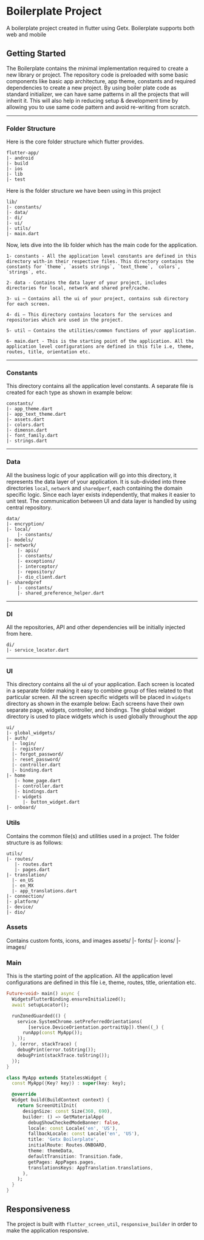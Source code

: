 # Boilerplate Project

A boilerplate project created in flutter using Getx. Boilerplate supports both web and mobile

## Getting Started

The Boilerplate contains the minimal implementation required to create a new library or project. The repository code is preloaded with some basic components like basic app architecture, app theme, constants and required dependencies to create a new project. By using boiler plate code as standard initializer, we can have same patterns in all the projects that will inherit it. This will also help in reducing setup & development time by allowing you to use same code pattern and avoid re-writing from scratch.

---

### Folder Structure

Here is the core folder structure which flutter provides.

```
flutter-app/
|- android
|- build
|- ios
|- lib
|- test
```

Here is the folder structure we have been using in this project

```
lib/
|- constants/
|- data/
|- di/
|- ui/
|- utils/
|- main.dart
```

Now, lets dive into the lib folder which has the main code for the application.

```
1- constants - All the application level constants are defined in this directory with-in their respective files. This directory contains the constants for `theme`, `assets strings`, `text_theme`, `colors`, `strings`, etc.

2- data - Contains the data layer of your project, includes directories for local, network and shared pref/cache.

3- ui — Contains all the ui of your project, contains sub directory for each screen.

4- di — This directory contains locators for the services and repositories which are used in the project.

5- util — Contains the utilities/common functions of your application.

6- main.dart - This is the starting point of the application. All the application level configurations are defined in this file i.e, theme, routes, title, orientation etc.
```

---

### Constants

This directory contains all the application level constants. A separate file is created for each type as shown in example below:

```
constants/
|- app_theme.dart
|- app_text_theme.dart
|- assets.dart
|- colors.dart
|- dimensn.dart
|- font_family.dart
|- strings.dart
```

---

### Data

All the business logic of your application will go into this directory, it represents the data layer of your application. It is sub-divided into three directories `local`, `network` and `sharedperf`, each containing the domain specific logic. Since each layer exists independently, that makes it easier to unit test. The communication between UI and data layer is handled by using central repository.

```
data/
|- encryption/
|- local/
    |- constants/
|- models/
|- network/
    |- apis/
    |- constants/
    |- exceptions/
    |- interceptor/
    |- repository/
    |- dio_client.dart
|- sharedpref
    |- constants/
    |- shared_preference_helper.dart
```

---

### DI

All the repositories, API and other dependencies will be initially injected from here.

```
di/
|- service_locator.dart
```

---

### UI

This directory contains all the ui of your application. Each screen is located in a separate folder making it easy to combine group of files related to that particular screen. All the screen specific widgets will be placed in `widgets` directory as shown in the example below:
Each screens have their own separate page, widgets, controller, and bindings.
The global widget directory is used to place widgets which is used globally throughout the app

```
ui/
|- global_widgets/
|- auth/
  |- login/
  |- register/
  |- forgot_password/
  |- reset_password/
  |- controller.dart
  |- binding.dart
|- home
   |- home_page.dart
   |- controller.dart
   |- bindings.dart
   |- widgets
      |- button_widget.dart
|- onboard/
```

### Utils

Contains the common file(s) and utilities used in a project. The folder structure is as follows:

```
utils/
|- routes/
   |- routes.dart
   |- pages.dart
|- translation/
  |- en_US
  |- en_MX
  |- app_translations.dart
|- connection/
|- platform/
|- device/
|- dio/
```

### Assets

Contains custom fonts, icons, and images
assets/
|- fonts/
|- icons/
|- images/

### Main

This is the starting point of the application. All the application level configurations are defined in this file i.e, theme, routes, title, orientation etc.

```dart
Future<void> main() async {
  WidgetsFlutterBinding.ensureInitialized();
  await setupLocator();

  runZonedGuarded(() {
    service.SystemChrome.setPreferredOrientations(
        [service.DeviceOrientation.portraitUp]).then((_) {
      runApp(const MyApp());
    });
  }, (error, stackTrace) {
    debugPrint(error.toString());
    debugPrint(stackTrace.toString());
  });
}

class MyApp extends StatelessWidget {
  const MyApp({Key? key}) : super(key: key);

  @override
  Widget build(BuildContext context) {
    return ScreenUtilInit(
      designSize: const Size(360, 690),
      builder: () => GetMaterialApp(
        debugShowCheckedModeBanner: false,
        locale: const Locale('en', 'US'),
        fallbackLocale: const Locale('en', 'US'),
        title: 'Getx Boilerplate',
        initialRoute: Routes.ONBOARD,
        theme: themeData,
        defaultTransition: Transition.fade,
        getPages: AppPages.pages,
        translationsKeys: AppTranslation.translations,
      ),
    );
  }
}
```

## Responsiveness

The project is built with `flutter_screen_util`, `responsive_builder` in order to make the application responsive.
